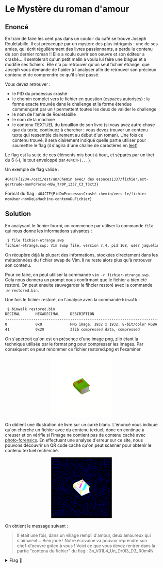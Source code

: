 # Le Mystère du roman d'amour

## Enoncé

En train de faire les cent pas dans un couloir du café se trouve Joseph Rouletabille. Il est préoccupé par un mystère des plus intrigants : une de ses amies, qui écrit régulièrement des livres passionnants, a perdu le contenu de son dernier roman !! Elle a voulu ouvrir son oeuvre et son éditeur a crashé... Il semblerait qu'un petit malin a voulu lui faire une blague et a modifié ses fichiers. Elle n'a pu retrouver qu'un seul fichier étrange, que Joseph vous demande de l'aider à l'analyser afin de retrouver son précieux contenu et de comprendre ce qu'il s'est passé.

Vous devez retrouver :

- le PID du processus crashé
- le chemin complet vers le fichier en question (espaces autorisés) : la forme exacte trouvée dans le challenge et la forme étendue commençant par un / permettent toutes les deux de valider le challenge
- le nom de l'amie de Rouletabille
- le nom de la machine
- le contenu TEXTUEL du brouillon de son livre (si vous avez autre chose que du texte, continuez à chercher : vous devez trouver un contenu texte qui ressemble clairement au début d'un roman). Une fois ce contenu trouvé, il sera clairement indiqué quelle partie utiliser pour soumettre le flag (il s'agira d'une chaîne de caractères en [leet](https://fr.wikipedia.org/wiki/Leet_speak))

Le flag est la suite de ces éléments mis bout à bout, et séparés par un tiret du 6 (-), le tout enveloppé par `404CTF{...}`.

Un exemple de flag valide :

`404CTF{1234-/ceci/est/un/Chemin avec/ des espaces1337/fichier.ext-gertrude-monPcPerso-W0w_Tr0P_1337_C3_T3xt3}`

Format du flag : `404CTF{PidDuProcessusCrashé-chemin/vers le/fichier-nomUser-nomDeLaMachine-contenuDuFichier}`

## Solution

En analysant le fichier fourni, on commence par utiliser la commande `file` qui nous donne les informations suivantes : 

```bash
 $ file fichier-etrange.swp
fichier-etrange.swp: Vim swap file, version 7.4, pid 168, user jaqueline, host aime_ecrire, file ~jaqueline/Documents/Livres/404 Histoires d'Amour pour les bibliophiles au coeur d'artichaut/brouillon.txt
```

On récupère déjà la plupart des informations, stockées directement dans les métadonnées du fichier swap de Vim. Il ne reste alors plus qu'à retrouver son contenu.

Pour ce faire, on peut utiliser la commande `vim -r fichier-etrange.swp`. Cela nous donnera un prompt nous confirmant que le fichier a bien été restoré. On peut ensuite sauvegarder le fihcier restoré avec la commande `:w restored.bin`.

Une fois le fichier restoré, on l'analyse avec la commande `binwalk` : 

```bash
 $ binwalk restored.bin
DECIMAL       HEXADECIMAL     DESCRIPTION
--------------------------------------------------------------------------------
0             0x0             PNG image, 1932 x 1932, 8-bit/color RGBA, non-interlaced
41            0x29            Zlib compressed data, compressed
```

On s'aperçoit qu'on est en présence d'une image png, zlib étant la technique utilisée par le format png pour compresser les images. Par conséquent on peut renommer ce fichier restored.png et l'examiner

<p align="center"><img src="restored.png" alt="restored image" width="200"></p>

On obtient une illustration de livre sur un carré blanc. L'énoncé nous indique qu'on cherche un fichier avec du contenu textuel, donc on continue à creuser et on vérifie si l'image ne contient pas de contenu caché avec [photo-forensics](https://29a.ch/photo-forensics/#error-level-analysis). En effectuant une analyse d'erreur sur ce site, nous pouvons découvrir un QR code caché qu'on peut scanner pour obtenir le contenu textuel recherché.

<p align="center"><img src="HiddenImage.png" alt="Hidden QR code" width="200"></p>

On obtient le message suivant :
> Il était une fois, dans un village rempli d'amour, deux amoureux qui s'aimaient... Bien joué !
> Notre écrivaine va pouvoir reprendre son chef-d'oeuvre grâce à vous !
> Voici ce que vous devez rentrer dans la partie "contenu du fichier" du flag : 3n_V01L4_Un_Dr0l3_D3_R0m4N

<details>
<summary> Flag 🚩</summary>
404CTF{168-~jaqueline/Documents/Livres/404 Histoires d'Amour pour les bibliophiles au coeur d'artichaut/brouillon.txt-jaqueline-aime_ecrire-3n_V01L4_Un_Dr0l3_D3_R0m4N}
